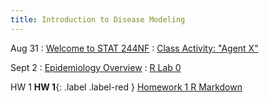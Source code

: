 ```yaml
---
title: Introduction to Disease Modeling
---
```


Aug 31
: [Welcome to STAT 244NF](https://github.com/marievozanne/STAT244NF_class/blob/main/Introduction/0_Lec_Intro_IDM.pdf)
  : [Class Activity: "Agent X"](https://github.com/marievozanne/STAT244NF_class/blob/main/Introduction/0_CA_Brainstorm_Agent_X.pdf) 

Sept 2
: [Epidemiology Overview](https://github.com/marievozanne/STAT244NF_class/blob/main/Introduction/1_Lec_Epi_Data_Disease.pdf)
  : [R Lab 0](https://github.com/mhc-stat-244nf-f2021/Lab_0)
  
HW 1
**HW 1**{: .label .label-red } [Homework 1 R Markdown](https://github.com/mhc-stat-244nf-f2021/Homework_1)

<!--Sep 30
: [Variables & Objects](#)
  : [1.2](#), [2.1](#)

Oct 1
: **Lab**{: .label .label-purple } [Intro to Java](#)

Oct 2
: [Tracing, IntLists, & Recursion](#)
  : [2.1](#)
: **HW 1 due**{: .label .label-red }-->
